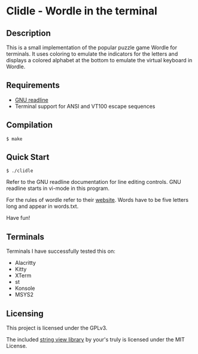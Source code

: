 # Clidle - Wordle in the terminal

## Description

This is a small implementation of the popular puzzle game Wordle for terminals.
It uses coloring to emulate the indicators for the letters and displays a colored
alphabet at the bottom to emulate the virtual keyboard in Wordle.

## Requirements

- [GNU readline](https://tiswww.cwru.edu/php/chet/readline/rltop.html)
- Terminal support for ANSI and VT100 escape sequences

## Compilation

```console
$ make
```

## Quick Start

```console
$ ./clidle
```

Refer to the GNU readline documentation for line editing controls. GNU readline starts in vi-mode
in this program.

For the rules of wordle refer to their [website](https://www.nytimes.com/games/wordle/index.html).
Words have to be five letters long and appear in words.txt.

Have fun!

## Terminals

Terminals I have successfully tested this on:

- Alacritty
- Kitty
- XTerm
- st
- Konsole
- MSYS2

## Licensing

This project is licensed under the GPLv3.

The included [string view library](https://github.com/theeyeofcthulhu/sv) by your's truly is licensed under the MIT License.
